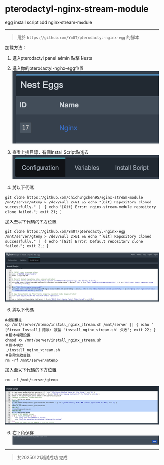 # pterodactyl-nginx-stream-module

egg install script add nginx-stream-module

---
> 用於 `https://github.com/Ym0T/pterodactyl-nginx-egg` 的腳本

加載方法：

1. 進入pterodactyl panel admin 點擊 Nests

2. 進入你的pterodactyl-nginx-egg位置
![](https://github.com/chichungchen95/-/blob/main/%E6%88%AA%E5%9C%96%202025-01-21%2021.04.23.png?raw=true)

4. 查看上排目錄，有個Install Script點進去
![](https://github.com/chichungchen95/-/blob/main/%E6%88%AA%E5%9C%96%202025-01-21%2021.04.45.png?raw=true)

5. 將以下代碼
```echo "[Git] Cloning nginx-stream-module"
git clone https://github.com/chichungchen95/nginx-stream-module /mnt/server/mtemp > /dev/null 2>&1 && echo "[Git] Repository cloned successfully." || { echo "[Git] Error: nginx-stream-module repository clone failed."; exit 21; }
```
 加入至以下代碼的下方位置
```
git clone https://github.com/Ym0T/pterodactyl-nginx-egg /mnt/server/gtemp > /dev/null 2>&1 && echo "[Git] Repository cloned successfully." || { echo "[Git] Error: Default repository clone failed."; exit 21; }
```
![](https://github.com/chichungchen95/-/blob/main/%E6%88%AA%E5%9C%96%202025-01-21%2021.05.30.png?raw=true)

6. 將以下代碼
```
#複製模組
cp /mnt/server/mtemp/install_nginx_stream.sh /mnt/server || { echo "[Stream Install] 錯誤: 複製 'install_nginx_stream.sh' 失敗"; exit 22; }
＃腳本權限設置
chmod +x /mnt/server/install_nginx_stream.sh
＃腳本執行
./install_nginx_stream.sh
＃刪除無效目錄
rm -rf /mnt/server/mtemp
```
 加入至以下代碼的下方位置
```
rm -rf /mnt/server/gtemp
```
![](https://github.com/chichungchen95/-/blob/main/%E6%88%AA%E5%9C%96%202025-01-21%2021.09.39.png?raw=true)

6. 右下角保存
![](https://github.com/chichungchen95/-/blob/main/%E6%88%AA%E5%9C%96%202025-01-21%2021.09.59.png?raw=true)

---
> 於20250121測試成功
完成
